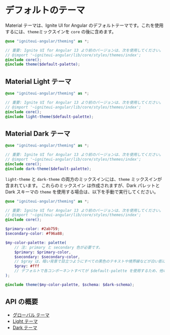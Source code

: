 # デフォルトのテーマ
Material テーマは、Ignite UI for Angular のデフォルトテーマです。これを使用するには、`theme`ミックスインを `core` の後に含めます。

```scss
@use "igniteui-angular/theming" as *;

// 重要: Ignite UI for Angular 13 より前のバージョンは、次を使用してください。
// @import '~igniteui-angular/lib/core/styles/themes/index';
@include core();
@include theme($default-palette);
```

## Material Light テーマ
```scss
@use "igniteui-angular/theming" as *;

// 重要: Ignite UI for Angular 13 より前のバージョンは、次を使用してください。
// @import '~igniteui-angular/lib/core/styles/themes/index';
@include core();
@include light-theme($default-palette);
```

## Material Dark テーマ
```scss
@use "igniteui-angular/theming" as *;

// 重要: Ignite UI for Angular 13 より前のバージョンは、次を使用してください。
// @import '~igniteui-angular/lib/core/styles/themes/index';
@include core();
@include dark-theme($default-palette);
```

`light-theme` と `dark-theme` の両方のミックスインには、`theme` ミックスインが含まれています。
これらのミックスイン は作成されますが、Dark パレットと Dark スキーマの `theme` を使用する場合は、以下を手動で実行してください。

```scss
@use "igniteui-angular/theming" as *;

// 重要: Ignite UI for Angular 13 より前のバージョンは、次を使用してください。
// @import '~igniteui-angular/lib/core/styles/themes/index';
@include core();

$primary-color: #2ab759;
$secondary-color: #f96a88;

$my-color-palette: palette(
    // 注: primary と secondary 色が必要です。
    $primary: $primary-color,
    $secondary: $secondary-color,
    // $gray は、暗い背景で目立つようにすべての黒色のテキストや境界線などが白い影になります。
    $gray: #fff 
    // デフォルトで各コンポーネントすべてが $default-palette を使用するため、他の色 ($info や $error など) を指定しない場合、$default-palette のデフォルト値を使用します。
);

@include theme($my-color-palette, $schema: $dark-schema);
```

## API の概要
* [グローバル テーマ]({environment:sassApiUrl}/index.html#mixin-theme)
* [Light テーマ]({environment:sassApiUrl}/index.html#mixin-light-theme)
* [Dark テーマ]({environment:sassApiUrl}/index.html#mixin-dark-theme)
